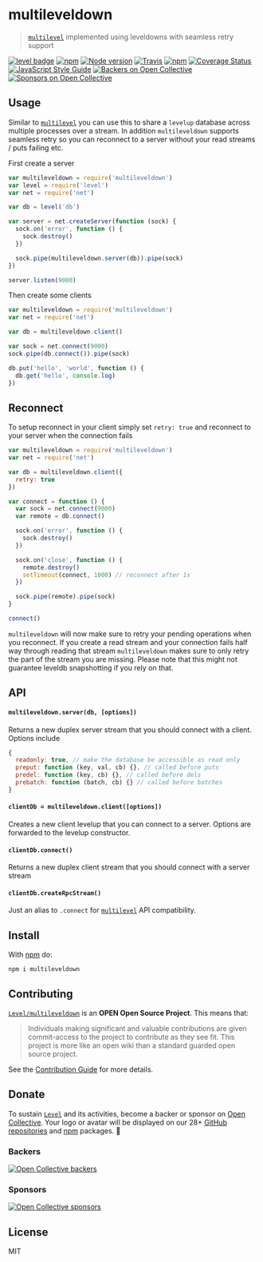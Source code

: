 # multileveldown

> [`multilevel`](https://github.com/juliangruber/multilevel) implemented using leveldowns with seamless retry support

[![level badge][level-badge]](https://github.com/Level/awesome)
[![npm](https://img.shields.io/npm/v/multileveldown.svg?label=&logo=npm)](https://www.npmjs.com/package/multileveldown)
[![Node version](https://img.shields.io/node/v/multileveldown.svg)](https://www.npmjs.com/package/multileveldown)
[![Travis](https://img.shields.io/travis/com/Level/multileveldown.svg?logo=travis&label=)](https://travis-ci.com/Level/multileveldown)
[![npm](https://img.shields.io/npm/dm/multileveldown.svg?label=dl)](https://www.npmjs.com/package/multileveldown)
[![Coverage Status](https://coveralls.io/repos/github/Level/multileveldown/badge.svg)](https://coveralls.io/github/Level/multileveldown)
[![JavaScript Style Guide](https://img.shields.io/badge/code_style-standard-brightgreen.svg)](https://standardjs.com)
[![Backers on Open Collective](https://opencollective.com/level/backers/badge.svg?color=orange)](#backers)
[![Sponsors on Open Collective](https://opencollective.com/level/sponsors/badge.svg?color=orange)](#sponsors)

## Usage

Similar to [`multilevel`](https://github.com/juliangruber/multilevel) you can use this to share a `levelup` database across multiple processes over a stream. In addition `multileveldown` supports seamless retry so you can reconnect to a server without your read streams / puts failing etc.

First create a server

``` js
var multileveldown = require('multileveldown')
var level = require('level')
var net = require('net')

var db = level('db')

var server = net.createServer(function (sock) {
  sock.on('error', function () {
    sock.destroy()
  })

  sock.pipe(multileveldown.server(db)).pipe(sock)
})

server.listen(9000)
```

Then create some clients

``` js
var multileveldown = require('multileveldown')
var net = require('net')

var db = multileveldown.client()

var sock = net.connect(9000)
sock.pipe(db.connect()).pipe(sock)

db.put('hello', 'world', function () {
  db.get('hello', console.log)
})
```

## Reconnect

To setup reconnect in your client simply set `retry: true` and reconnect to your server when the connection fails

``` js
var multileveldown = require('multileveldown')
var net = require('net')

var db = multileveldown.client({
  retry: true
})

var connect = function () {
  var sock = net.connect(9000)
  var remote = db.connect()

  sock.on('error', function () {
    sock.destroy()
  })

  sock.on('close', function () {
    remote.destroy()
    setTimeout(connect, 1000) // reconnect after 1s
  })

  sock.pipe(remote).pipe(sock)
}

connect()
```

`multileveldown` will now make sure to retry your pending operations when you reconnect. If you create a read stream
and your connection fails half way through reading that stream `multileveldown` makes sure to only retry the part of the
stream you are missing. Please note that this might not guarantee leveldb snapshotting if you rely on that.

## API

#### `multileveldown.server(db, [options])`

Returns a new duplex server stream that you should connect with a client. Options include

``` js
{
  readonly: true, // make the database be accessible as read only
  preput: function (key, val, cb) {}, // called before puts
  predel: function (key, cb) {}, // called before dels
  prebatch: function (batch, cb) {} // called before batches
}
```

#### `clientDb = multileveldown.client([options])`

Creates a new client levelup that you can connect to a server.
Options are forwarded to the levelup constructor.

#### `clientDb.connect()`

Returns a new duplex client stream that you should connect with a server stream

#### `clientDb.createRpcStream()`

Just an alias to `.connect` for [`multilevel`](https://github.com/juliangruber/multilevel) API compatibility.

## Install

With [npm](https://npmjs.org) do:

```
npm i multileveldown
```

## Contributing

[`Level/multileveldown`](https://github.com/Level/multileveldown) is an **OPEN Open Source Project**. This means that:

> Individuals making significant and valuable contributions are given commit-access to the project to contribute as they see fit. This project is more like an open wiki than a standard guarded open source project.

See the [Contribution Guide](https://github.com/Level/community/blob/master/CONTRIBUTING.md) for more details.

## Donate

To sustain [`Level`](https://github.com/Level) and its activities, become a backer or sponsor on [Open Collective](https://opencollective.com/level). Your logo or avatar will be displayed on our 28+ [GitHub repositories](https://github.com/Level) and [npm](https://www.npmjs.com/) packages. 💖

### Backers

[![Open Collective backers](https://opencollective.com/level/backers.svg?width=890)](https://opencollective.com/level)

### Sponsors

[![Open Collective sponsors](https://opencollective.com/level/sponsors.svg?width=890)](https://opencollective.com/level)

## License

MIT

[level-badge]: https://leveljs.org/img/badge.svg
